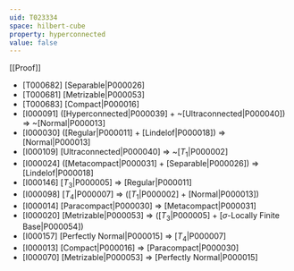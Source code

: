 ```yaml
---
uid: T023334
space: hilbert-cube
property: hyperconnected
value: false
---
```

[[Proof]]

* [T000682] [Separable|P000026]
* [T000681] [Metrizable|P000053]
* [T000683] [Compact|P000016]
* [I000091] ([Hyperconnected|P000039] + ~[Ultraconnected|P000040]) => ~[Normal|P000013]
* [I000030] ([Regular|P000011] + [Lindelof|P000018]) => [Normal|P000013]
* [I000109] [Ultraconnected|P000040] => ~[$T_1$|P000002]
* [I000024] ([Metacompact|P000031] + [Separable|P000026]) => [Lindelof|P000018]
* [I000146] [$T_3$|P000005] => [Regular|P000011]
* [I000098] [$T_4$|P000007] => ([$T_1$|P000002] + [Normal|P000013])
* [I000014] [Paracompact|P000030] => [Metacompact|P000031]
* [I000020] [Metrizable|P000053] => ([$T_3$|P000005] + [$\sigma$-Locally Finite Base|P000054])
* [I000157] [Perfectly Normal|P000015] => [$T_4$|P000007]
* [I000013] [Compact|P000016] => [Paracompact|P000030]
* [I000070] [Metrizable|P000053] => [Perfectly Normal|P000015]

